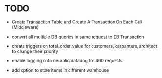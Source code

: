 
# TODO

- Create Transaction Table and Create A Transaction On Each Call (Middleware)
- convert all multiple DB queries in same request to DB Transaction
- create triggers on total_order_value for customers, carpanters, architect to change their priority

- enable logging onto neuralic/datadog for 400 requests.
- add option to store items in different warehouse